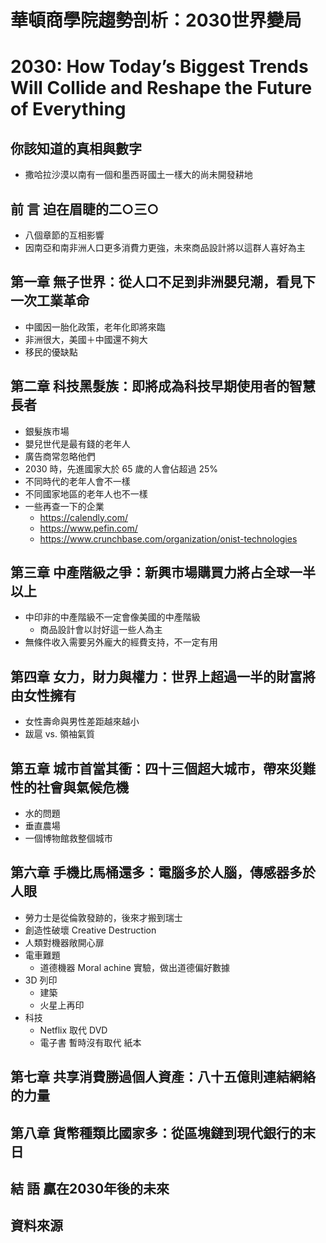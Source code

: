 # 華頓商學院趨勢剖析：2030世界變局
# 2030: How Today’s Biggest Trends Will Collide and Reshape the Future of Everything


## 你該知道的真相與數字
- 撒哈拉沙漠以南有一個和墨西哥國土一樣大的尚未開發耕地

## 前 言 迫在眉睫的二○三○
- 八個章節的互相影響
- 因南亞和南非洲人口更多消費力更強，未來商品設計將以這群人喜好為主

## 第一章 無子世界：從人口不足到非洲嬰兒潮，看見下一次工業革命
- 中國因一胎化政策，老年化即將來臨
- 非洲很大，美國＋中國還不夠大
- 移民的優缺點

## 第二章 科技黑髮族：即將成為科技早期使用者的智慧長者
- 銀髮族市場
- 嬰兒世代是最有錢的老年人
- 廣告商常忽略他們
- 2030 時，先進國家大於 65 歲的人會佔超過 25%
- 不同時代的老年人會不一樣
- 不同國家地區的老年人也不一樣
- 一些再查一下的企業
    - https://calendly.com/
    - https://www.pefin.com/
    - https://www.crunchbase.com/organization/onist-technologies

## 第三章 中產階級之爭：新興市場購買力將占全球一半以上
- 中印非的中產階級不一定會像美國的中產階級
    - 商品設計會以討好這一些人為主
- 無條件收入需要另外龐大的經費支持，不一定有用

## 第四章 女力，財力與權力：世界上超過一半的財富將由女性擁有
- 女性壽命與男性差距越來越小
- 跋扈 vs. 領袖氣質

## 第五章 城市首當其衝：四十三個超大城市，帶來災難性的社會與氣候危機
- 水的問題
- 垂直農場
- 一個博物館救整個城市

## 第六章 手機比馬桶還多：電腦多於人腦，傳感器多於人眼
- 勞力士是從倫敦發跡的，後來才搬到瑞士
- 創造性破壞 Creative Destruction
- 人類對機器敞開心扉
- 電車難題
    - 道德機器 Moral achine 實驗，做出道德偏好數據
- 3D 列印
    - 建築
    - 火星上再印
- 科技
    - Netflix 取代 DVD
    - 電子書 暫時沒有取代 紙本

## 第七章 共享消費勝過個人資產：八十五億則連結網絡的力量
## 第八章 貨幣種類比國家多：從區塊鏈到現代銀行的末日
## 結 語 贏在2030年後的未來
## 資料來源